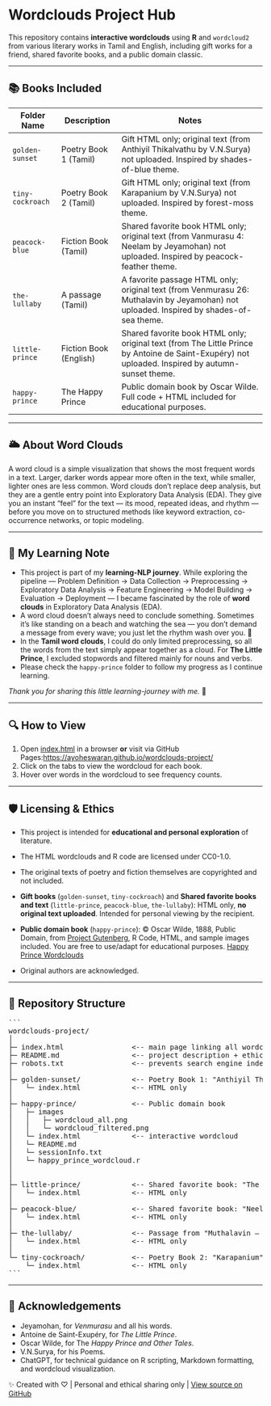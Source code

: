 # Wordclouds Project Hub

This repository contains **interactive wordclouds** using **R** and `wordcloud2` from various literary works in Tamil and English, including gift works for a friend, shared favorite books, and a public domain classic.

---

## 📚 Books Included

| Folder Name      | Description              | Notes |
|----------------------|-------------------------|-------|
| `golden-sunset`      | Poetry Book 1 (Tamil)  | Gift HTML only; original text (from Anthiyil Thikalvathu by V.N.Surya) not uploaded. Inspired by shades-of-blue theme. |
| `tiny-cockroach`     | Poetry Book 2 (Tamil)  | Gift HTML only; original text (from Karapanium by V.N.Surya) not uploaded. Inspired by forest-moss theme. |
| `peacock-blue`       | Fiction Book (Tamil)| Shared favorite book HTML only; original text (from Vanmurasu 4: Neelam by Jeyamohan) not uploaded. Inspired by peacock-feather theme. |
| `the-lullaby`        | A passage (Tamil)      | A favorite passage HTML only; original text (from Venmurasu 26: Muthalavin by Jeyamohan) not uploaded. Inspired by shades-of-sea theme. |
| `little-prince`  | Fiction Book (English) | Shared favorite book HTML only; original text (from The Little Prince by Antoine de Saint-Exupéry) not uploaded. Inspired by autumn-sunset theme. |
| `happy-prince`   | The Happy Prince       | Public domain book by Oscar Wilde. Full code + HTML included for educational purposes. |

---
## 🌥️ About Word Clouds

A word cloud is a simple visualization that shows the most frequent words in a text. Larger, darker words appear more often in the text, while smaller, lighter ones are less common. Word clouds don’t replace deep analysis, but they are a gentle entry point into Exploratory Data Analysis (EDA). They give you an instant “feel” for the text — its mood, repeated ideas, and rhythm — before you move on to structured methods like keyword extraction, co-occurrence networks, or topic modeling.

---
## 🌱 My Learning Note

- This project is part of my **learning-NLP journey**. While exploring the pipeline — Problem Definition → Data Collection → Preprocessing → Exploratory Data Analysis → Feature Engineering → Model Building → Evaluation → Deployment — I became fascinated by the role of **word clouds** in Exploratory Data Analysis (EDA).
- A word cloud doesn’t always need to conclude something. Sometimes it’s like standing on a beach and watching the sea — you don’t demand a message from every wave; you just let the rhythm wash over you. 🌊
- In the **Tamil word clouds**, I could do only limited preprocessing, so all the words from the text simply appear together as a cloud. For **The Little Prince**, I excluded stopwords and filtered mainly for nouns and verbs.
- Please check the `happy-prince` folder to follow my progress as I continue learning.  

*Thank you for sharing this little learning-journey with me.* 🌿

---

## 🔍 How to View

1. Open [index.html](index.html) in a browser **or** visit via GitHub Pages:https://ayoheswaran.github.io/wordclouds-project/
2. Click on the tabs to view the wordcloud for each book.  
3. Hover over words in the wordcloud to see frequency counts.

---

## 🛡 Licensing & Ethics

- This project is intended for **educational and personal exploration** of literature.
- The HTML wordclouds and R code are licensed under CC0-1.0.
- The original texts of poetry and fiction themselves are copyrighted and not included.

- **Gift books** (`golden-sunset`, `tiny-cockroach`) and **Shared favorite books and text** (`little-prince`, `peacock-blue`, `the-lullaby`): HTML only, **no original text uploaded**. Intended for personal viewing by the recipient.  
- **Public domain book** (`happy-prince`): © Oscar Wilde, 1888, Public Domain, from 
<a href="https://www.gutenberg.org/files/902/902-0.txt" target="_blank">Project Gutenberg</a>,
R Code, HTML, and sample images included. You are free to use/adapt for educational purposes. [Happy Prince Wordclouds](happy-prince/) 
- Original authors are acknowledged.

---

## 📂 Repository Structure
<pre>```
wordclouds-project/
│
├─ index.html                <-- main page linking all wordclouds
├─ README.md                 <-- project description + ethics
├─ robots.txt                <-- prevents search engine indexing
│
├─ golden-sunset/            <-- Poetry Book 1: "Anthiyil Thikalvathu" by V.N.Surya
│   └─ index.html            <-- HTML only
│
├─ happy-prince/             <-- Public domain book
│   ├─ images 
│   │   ├─ wordcloud_all.png
│   │   └─ wordcloud_filtered.png
│   └─ index.html            <-- interactive wordcloud
│   └─ README.md            
│   └─ sessionInfo.txt 
│   └─ happy_prince_wordcloud.r 
│    
│
├─ little-prince/            <-- Shared favorite book: "The Little Prince" by Antoine de Saint-Exupéry
│   └─ index.html            <-- HTML only
│
├─ peacock-blue/             <-- Shared favorite book: "Neelam – Vanmurasu 4" by Jeyamohan
│   └─ index.html            <-- HTML only
│
├─ the-lullaby/              <-- Passage from "Muthalavin – Venmurasu 26" by Jeyamohan
│   └─ index.html            <-- HTML only
│
└─ tiny-cockroach/           <-- Poetry Book 2: "Karapanium" by V.N.Surya
    └─ index.html            <-- HTML only
```</pre>

---

## 🙏 Acknowledgements 

- Jeyamohan, for *Venmurasu* and all his words.
- Antoine de Saint-Exupéry, for *The Little Prince*.
- Oscar Wilde, for The *Happy Prince and Other Tales*.  
- V.N.Surya, for his Poems.  
- ChatGPT, for technical guidance on R scripting, Markdown formatting, and wordcloud visualization.



✨ Created with ♡ | Personal and ethical sharing only | [View source on GitHub](https://github.com/yourusername/wordclouds-project)



  

